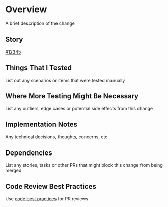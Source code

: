 # Overview

A brief description of the change

## Story

[#12345](https://www.pivotaltracker.com/story/show/12345)

## Things That I Tested

List out any scenarios or items that were tested manually

## Where More Testing Might Be Necessary

List any outliers, edge cases or potential side effects from this change

## Implementation Notes

Any technical decisions, thoughts, concerns, etc

## Dependencies

List any stories, tasks or other PRs that might block this change from being merged

## Code Review Best Practices

Use [code best practices](https://github.com/b-lab-org/assessment-api/wiki/engineering-code-best-practices) for PR reviews